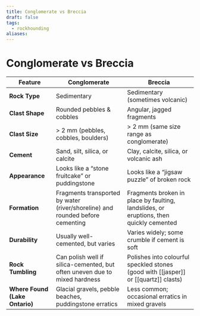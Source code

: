 ```yaml
---
title: Conglomerate vs Breccia
draft: false
tags:
  - rockhounding
aliases:
---
```

# Conglomerate vs Breccia

| Feature                        | Conglomerate                                                                  | Breccia                                                                                |
| ------------------------------ | ----------------------------------------------------------------------------- | -------------------------------------------------------------------------------------- |
| **Rock Type**                  | Sedimentary                                                                   | Sedimentary (sometimes volcanic)                                                       |
| **Clast Shape**                | Rounded pebbles & cobbles                                                     | Angular, jagged fragments                                                              |
| **Clast Size**                 | > 2 mm (pebbles, cobbles, boulders)                                           | > 2 mm (same size range as conglomerate)                                               |
| **Cement**                     | Sand, silt, silica, or calcite                                                | Clay, calcite, silica, or volcanic ash                                                 |
| **Appearance**                 | Looks like a “stone fruitcake” or puddingstone                                | Looks like a “jigsaw puzzle” of broken rock                                            |
| **Formation**                  | Fragments transported by water (river/shoreline) and rounded before cementing | Fragments broken in place by faulting, landslides, or eruptions, then quickly cemented |
| **Durability**                 | Usually well-cemented, but varies                                             | Varies widely; some crumble if cement is soft                                          |
| **Rock Tumbling**              | Can polish well if silica-cemented, but often uneven due to mixed hardness    | Polishes into colourful speckled stones (good with [[jasper]] or [[quartz]] clasts)    |
| **Where Found (Lake Ontario)** | Glacial gravels, pebble beaches, puddingstone erratics                        | Less common; occasional erratics in mixed gravels                                      |
